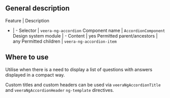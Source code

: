 ## General description

Feature | Description
- | -
Selector | `veera-ng-accordion`
Component name | `AccordionComponent`
Design system module | -
Content | yes
Permitted parent/ancestors | any
Permitted children | `veera-ng-accordion-item`

## Where to use

Utilise when there is a need to display a list of questions with answers displayed in a compact way.

Custom titles and custom headers can be used via `veeraNgAccordionTitle` and `veeraNgAccordionHeader` `ng-template` directives.

